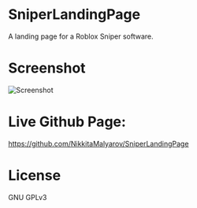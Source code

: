 # SniperLandingPage

 A landing page for a Roblox Sniper software.

# Screenshot

![Screenshot](userinsterface.png "UI Screenshot")

# Live Github Page:

https://github.com/NikkitaMalyarov/SniperLandingPage

# License

GNU GPLv3
